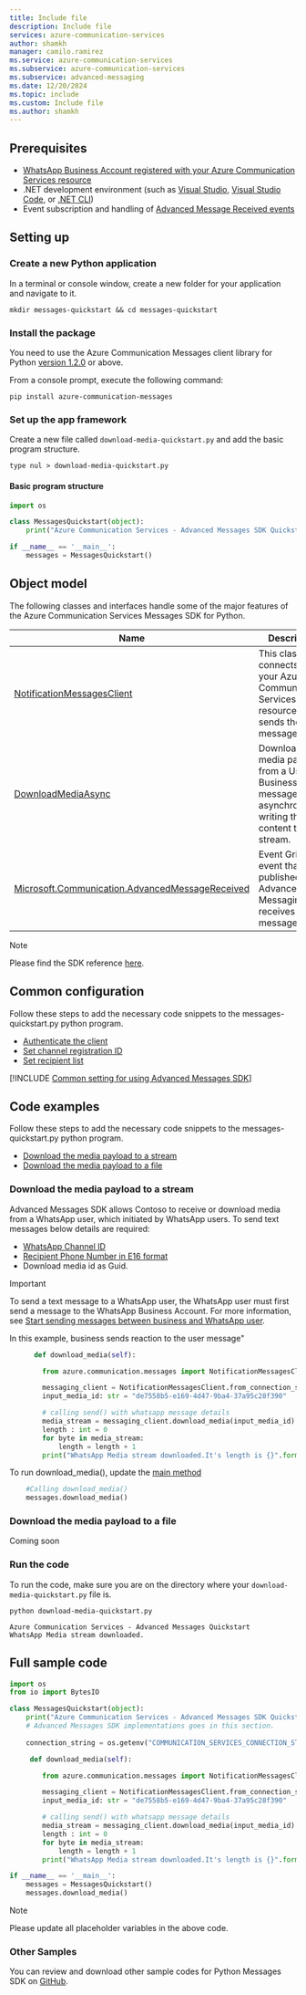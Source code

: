 ```yaml
---
title: Include file
description: Include file
services: azure-communication-services
author: shamkh
manager: camilo.ramirez
ms.service: azure-communication-services
ms.subservice: azure-communication-services
ms.subservice: advanced-messaging
ms.date: 12/20/2024
ms.topic: include
ms.custom: Include file
ms.author: shamkh
---
```


## Prerequisites

- [WhatsApp Business Account registered with your Azure Communication Services resource](../../connect-whatsapp-business-account.md)
- .NET development environment (such as [Visual Studio](https://visualstudio.microsoft.com/downloads/), [Visual Studio Code](https://code.visualstudio.com/Download), or [.NET CLI](https://dotnet.microsoft.com/download))
- Event subscription and handling of [Advanced Message Received events](./../../handle-advanced-messaging-events.md#subscribe-to-advanced-messaging-events)

## Setting up

### Create a new Python application

In a terminal or console window, create a new folder for your application and navigate to it.

```console
mkdir messages-quickstart && cd messages-quickstart
```

### Install the package

You need to use the Azure Communication Messages client library for Python [version 1.2.0](https://pypi.org/project/azure-communication-messages) or above.

From a console prompt, execute the following command:

```console
pip install azure-communication-messages
```

### Set up the app framework

Create a new file called `download-media-quickstart.py` and add the basic program structure.

```console
type nul > download-media-quickstart.py   
```
#### Basic program structure
```python
import os

class MessagesQuickstart(object):
    print("Azure Communication Services - Advanced Messages SDK Quickstart For Reaction Types.")

if __name__ == '__main__':
    messages = MessagesQuickstart()
```

## Object model
The following classes and interfaces handle some of the major features of the Azure Communication Services Messages SDK for Python.

| Name            | Description                         |
|-----------------------------------|-------------------|
| [NotificationMessagesClient](/python/api/azure-communication-messages/azure.communication.messages.notificationmessagesclient)  | This class connects to your Azure Communication Services resource. It sends the messages.                   |
| [DownloadMediaAsync](/python/api/azure.communication.messages.notificationmessagesclient.downloadmediaasync)     | Download the media payload from a User to Business message asynchronously, writing the content to a stream. |
| [Microsoft.Communication.AdvancedMessageReceived](/azure/event-grid/communication-services-advanced-messaging-events#microsoftcommunicationadvancedmessagereceived-event) | Event Grid event that is published when Advanced Messaging receives a message. |

> [!NOTE]
> Please find the SDK reference [here](/python/api/azure-communication-messages/azure.communication.messages).

## Common configuration
Follow these steps to add the necessary code snippets to the messages-quickstart.py python program.

- [Authenticate the client](#authenticate-the-client)
- [Set channel registration ID](#set-channel-registration-id)
- [Set recipient list](#set-recipient-list)

[!INCLUDE [Common setting for using Advanced Messages SDK](../common-setting.md)]

## Code examples
Follow these steps to add the necessary code snippets to the messages-quickstart.py python program.
- [Download the media payload to a stream](#download-the-media-payload-to-a-stream)
- [Download the media payload to a file](#download-the-media-payload-to-a-file)

### Download the media payload to a stream
Advanced Messages SDK allows Contoso to receive or download media from a WhatsApp user, which initiated by WhatsApp users. To send text messages below details are required:
- [WhatsApp Channel ID](#set-channel-registration-id)
- [Recipient Phone Number in E16 format](#set-recipient-list)
- Download media id as Guid.

> [!IMPORTANT]
> To send a text message to a WhatsApp user, the WhatsApp user must first send a message to the WhatsApp Business Account. For more information, see [Start sending messages between business and WhatsApp user](#start-sending-messages-between-a-business-and-a-whatsapp-user).

In this example, business sends reaction to the user message"
```python
      def download_media(self):

        from azure.communication.messages import NotificationMessagesClient

        messaging_client = NotificationMessagesClient.from_connection_string(self.connection_string)
        input_media_id: str = "de7558b5-e169-4d47-9ba4-37a95c28f390"

        # calling send() with whatsapp message details
        media_stream = messaging_client.download_media(input_media_id)
        length : int = 0
        for byte in media_stream:
            length = length + 1
        print("WhatsApp Media stream downloaded.It's length is {}".format(length))

```

To run download_media(), update the [main method](#basic-program-structure)
```python
    #Calling download_media()
    messages.download_media()
```

### Download the media payload to a file
Coming soon

### Run the code

To run the code, make sure you are on the directory where your `download-media-quickstart.py` file is.

```console
python download-media-quickstart.py
```

```output
Azure Communication Services - Advanced Messages Quickstart
WhatsApp Media stream downloaded.
```

## Full sample code

```python
import os
from io import BytesIO

class MessagesQuickstart(object):
    print("Azure Communication Services - Advanced Messages SDK Quickstart using connection string.")
    # Advanced Messages SDK implementations goes in this section.
   
    connection_string = os.getenv("COMMUNICATION_SERVICES_CONNECTION_STRING")

     def download_media(self):

        from azure.communication.messages import NotificationMessagesClient

        messaging_client = NotificationMessagesClient.from_connection_string(self.connection_string)
        input_media_id: str = "de7558b5-e169-4d47-9ba4-37a95c28f390"

        # calling send() with whatsapp message details
        media_stream = messaging_client.download_media(input_media_id)
        length : int = 0
        for byte in media_stream:
            length = length + 1
        print("WhatsApp Media stream downloaded.It's length is {}".format(length))

if __name__ == '__main__':
    messages = MessagesQuickstart()
    messages.download_media()
```

> [!NOTE]
> Please update all placeholder variables in the above code.

### Other Samples

You can review and download other sample codes for Python Messages SDK on [GitHub](https://github.com/Azure-Samples/communication-services-python-quickstarts/tree/main/messages-quickstart).
